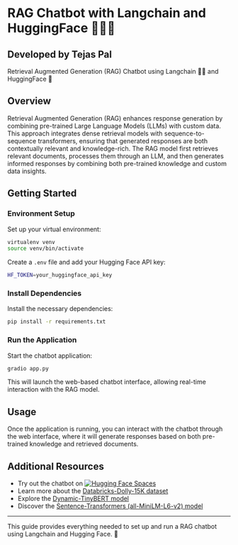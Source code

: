 # RAG Chatbot with Langchain and HuggingFace 🦜🔗🤗

## Developed by Tejas Pal

Retrieval Augmented Generation (RAG) Chatbot using Langchain 🦜🔗 and HuggingFace 🤗

## Overview

Retrieval Augmented Generation (RAG) enhances response generation by combining pre-trained Large Language Models (LLMs) with custom data. This approach integrates dense retrieval models with sequence-to-sequence transformers, ensuring that generated responses are both contextually relevant and knowledge-rich. The RAG model first retrieves relevant documents, processes them through an LLM, and then generates informed responses by combining both pre-trained knowledge and custom data insights.

## Getting Started

### Environment Setup

Set up your virtual environment:

```bash
virtualenv venv
source venv/bin/activate
```

Create a `.env` file and add your Hugging Face API key:

```bash
HF_TOKEN=your_huggingface_api_key
```

### Install Dependencies

Install the necessary dependencies:

```bash
pip install -r requirements.txt
```

### Run the Application

Start the chatbot application:

```bash
gradio app.py
```

This will launch the web-based chatbot interface, allowing real-time interaction with the RAG model.

## Usage

Once the application is running, you can interact with the chatbot through the web interface, where it will generate responses based on both pre-trained knowledge and retrieved documents.

## Additional Resources

- Try out the chatbot on [![Hugging Face Spaces](https://img.shields.io/badge/🤗%20Hugging%20Face-Spaces-blue)](https://huggingface.co/spaces/mca183/retrieval-augmented-generation-langchain)
- Learn more about the [Databricks-Dolly-15K dataset](https://huggingface.co/datasets/databricks/databricks-dolly-15k)
- Explore the [Dynamic-TinyBERT model](https://huggingface.co/Intel/dynamic_tinybert)
- Discover the [Sentence-Transformers (all-MiniLM-L6-v2) model](https://huggingface.co/sentence-transformers/all-MiniLM-L6-v2)

---

This guide provides everything needed to set up and run a RAG chatbot using Langchain and Hugging Face. 🚀


